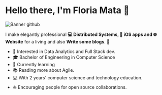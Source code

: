 # Hello there, I'm Floria Mata 👋

![Banner github](https://github.com/florianmata/florianmata/assets/155329741/6e6d7bc6-a8d0-4a9a-ab66-fd9ed60efc11)

I make elegantly professional **💻 Distributed Systems, 📱 iOS apps and 🌐 Website** for a living and also **Write some blogs**. 🌈    

* 🧐   Interested in Data Analytics and Full Stack dev.
* 🎓   Bachelor of Engineering in Computer Science
* 🌱   Currently learning
* 📚   Reading more about Agile.
* 💻   With 2 years' computer science and technology education.
* ⛵   Encouraging people for open source collaborations.
